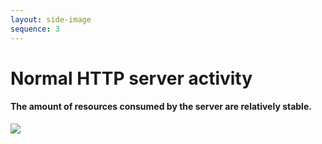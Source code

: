 ```yaml
---
layout: side-image
sequence: 3
---
```


<main>
  <h1>Normal HTTP server activity</h1>
  <h4>The amount of resources consumed by the server are relatively stable.</h4>
</main>

<img src="/slowloris/http-3.png" class="side"/>
